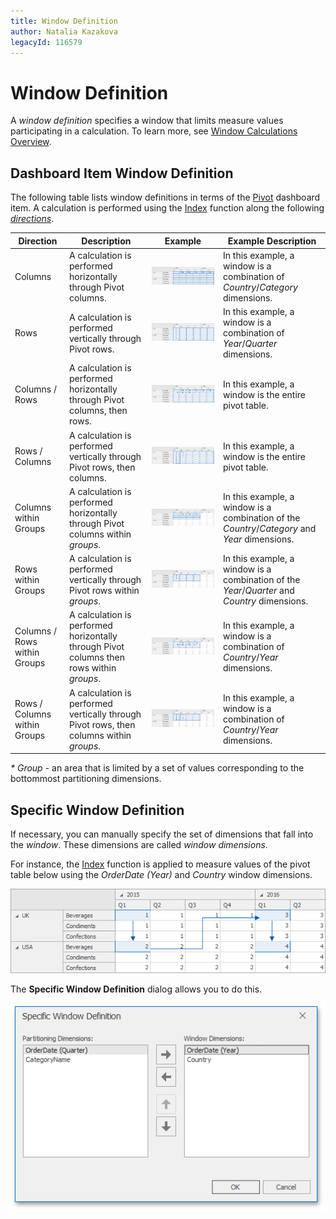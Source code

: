 ```yaml
---
title: Window Definition
author: Natalia Kazakova
legacyId: 116579
---
```

# Window Definition
A _window definition_ specifies a window that limits measure values participating in a calculation. To learn more, see [Window Calculations Overview](window-calculations-overview.md).

## Dashboard Item Window Definition
The following table lists window definitions in terms of the [Pivot](../../designing-dashboard-items/pivot.md) dashboard item. A calculation is performed using the [Index](calculation-functions-reference.md) function along the following _[directions](window-calculations-overview.md)_.

| Direction | Description | Example | Example Description |
|---|---|---|---|
| Columns | A calculation is performed horizontally through Pivot columns. | ![Pivot_CalculateAlongColumns](../../../../images/img123390.png) | In this example, a window is a combination of _Country_/_Category_ dimensions. |
| Rows | A calculation is performed vertically through Pivot rows. | ![Pivot_CalculateAlongRows](../../../../images/img123391.png) | In this example, a window is a combination of _Year_/_Quarter_ dimensions. |
| Columns / Rows | A calculation is performed horizontally through Pivot columns, then rows. | ![Pivot_CalculateAlongColumnsRows](../../../../images/img123392.png) | In this example, a window is the entire pivot table. |
| Rows / Columns | A calculation is performed vertically through Pivot rows, then columns. | ![Pivot_CalculateAlongRowsColumns](../../../../images/img123393.png) | In this example, a window is the entire pivot table. |
| Columns within Groups | A calculation is performed horizontally through Pivot columns within _groups_. | ![Pivot_CalculateAlongColumns_Groups](../../../../images/img123394.png) | In this example, a window is a combination of the _Country_/_Category_ and _Year_ dimensions. |
| Rows within Groups | A calculation is performed vertically through Pivot rows within _groups_. | ![Pivot_CalculateAlongRows_Groups](../../../../images/img123395.png) | In this example, a window is a combination of the _Year_/_Quarter_ and _Country_ dimensions. |
| Columns / Rows within Groups | A calculation is performed horizontally through Pivot columns then rows within _groups_. | ![Pivot_CalculateAlongColumnsRows_Groups](../../../../images/img123396.png) | In this example, a window is a combination of _Country_/_Year_ dimensions. |
| Rows / Columns within Groups | A calculation is performed vertically through Pivot rows, then columns within _groups_. | ![Pivot_CalculateAlongRowsColumns_Groups](../../../../images/img123397.png) | In this example, a window is a combination of _Country_/_Year_ dimensions. |

_* Group_ - an area that is limited by a set of values corresponding to the bottommost partitioning dimensions.

## Specific Window Definition
If necessary, you can manually specify the set of dimensions that fall into the _window_. These dimensions are called _window dimensions_.

For instance, the [Index](calculation-functions-reference.md) function is applied to measure values of the pivot table below using the _OrderDate (Year)_ and _Country_ window dimensions.

![Pivot_CalculateAlongSpecificDimensions](../../../../images/img123403.png)

The **Specific Window Definition** dialog allows you to do this.

![SpecificWindowDefinitionDialog](../../../../images/img123402.png)